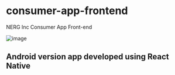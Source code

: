 # consumer-app-frontend
NERG Inc Consumer App Front-end

![image](https://user-images.githubusercontent.com/114304642/224555393-0164f4e2-3456-49e7-a4d5-4a5cc2d4e032.png)

## Android version app developed using React Native
